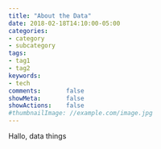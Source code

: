 ```yaml
---
title: "About the Data"
date: 2018-02-18T14:10:00-05:00
categories:
- category
- subcategory
tags:
- tag1
- tag2
keywords:
- tech
comments:       false
showMeta:       false
showActions:    false
#thumbnailImage: //example.com/image.jpg
---
```


Hallo, data things